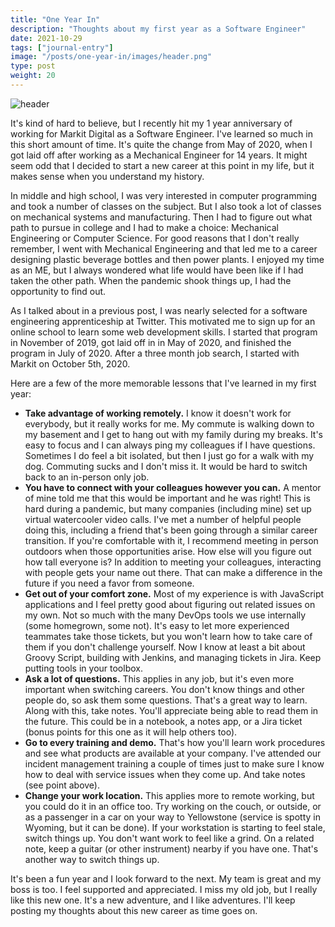 ```yaml
---
title: "One Year In"
description: "Thoughts about my first year as a Software Engineer"
date: 2021-10-29
tags: ["journal-entry"]
image: "/posts/one-year-in/images/header.png"
type: post
weight: 20
---
```


![header](/posts/one-year-in/images/header.png)

It's kind of hard to believe, but I recently hit my 1 year anniversary of working for Markit Digital as a Software Engineer. I've learned so much in this short amount of time. It's quite the change from May of 2020, when I got laid off after working as a Mechanical Engineer for 14 years. It might seem odd that I decided to start a new career at this point in my life, but it makes sense when you understand my history.

In middle and high school, I was very interested in computer programming and took a number of classes on the subject. But I also took a lot of classes on mechanical systems and manufacturing. Then I had to figure out what path to pursue in college and I had to make a choice: Mechanical Engineering or Computer Science. For good reasons that I don't really remember, I went with Mechanical Engineering and that led me to a career designing plastic beverage bottles and then power plants. I enjoyed my time as an ME, but I always wondered what life would have been like if I had taken the other path. When the pandemic shook things up, I had the opportunity to find out.

As I talked about in a previous post, I was nearly selected for a software engineering apprenticeship at Twitter. This motivated me to sign up for an online school to learn some web development skills. I started that program in November of 2019, got laid off in in May of 2020, and finished the program in July of 2020. After a three month job search, I started with Markit on October 5th, 2020.

Here are a few of the more memorable lessons that I've learned in my first year:

- **Take advantage of working remotely.** I know it doesn't work for everybody, but it really works for me. My commute is walking down to my basement and I get to hang out with my family during my breaks. It's easy to focus and I can always ping my colleagues if I have questions. Sometimes I do feel a bit isolated, but then I just go for a walk with my dog. Commuting sucks and I don't miss it. It would be hard to switch back to an in-person only job.
- **You have to connect with your colleagues however you can.** A mentor of mine told me that this would be important and he was right! This is hard during a pandemic, but many companies (including mine) set up virtual watercooler video calls. I've met a number of helpful people doing this, including a friend that's been going through a similar career transition. If you're comfortable with it, I recommend meeting in person outdoors when those opportunities arise. How else will you figure out how tall everyone is? In addition to meeting your colleagues, interacting with people gets your name out there. That can make a difference in the future if you need a favor from someone.
- **Get out of your comfort zone.** Most of my experience is with JavaScript applications and I feel pretty good about figuring out related issues on my own. Not so much with the many DevOps tools we use internally (some homegrown, some not). It's easy to let more experienced teammates take those tickets, but you won't learn how to take care of them if you don't challenge yourself. Now I know at least a bit about Groovy Script, building with Jenkins, and managing tickets in Jira. Keep putting tools in your toolbox.
- **Ask a lot of questions.** This applies in any job, but it's even more important when switching careers. You don't know things and other people do, so ask them some questions. That's a great way to learn. Along with this, take notes. You'll appreciate being able to read them in the future. This could be in a notebook, a notes app, or a Jira ticket (bonus points for this one as it will help others too).
- **Go to every training and demo.** That's how you'll learn work procedures and see what products are available at your company. I've attended our incident management training a couple of times just to make sure I know how to deal with service issues when they come up. And take notes (see point above). 
- **Change your work location.** This applies more to remote working, but you could do it in an office too. Try working on the couch, or outside, or as a passenger in a car on your way to Yellowstone (service is spotty in Wyoming, but it can be done). If your workstation is starting to feel stale, switch things up. You don't want work to feel like a grind. On a related note, keep a guitar (or other instrument) nearby if you have one. That's another way to switch things up.

It's been a fun year and I look forward to the next. My team is great and my boss is too. I feel supported and appreciated. I miss my old job, but I really like this new one. It's a new adventure, and I like adventures. I'll keep posting my thoughts about this new career as time goes on.